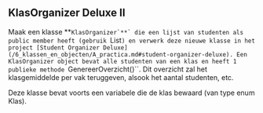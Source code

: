 ## KlasOrganizer Deluxe II
Maak een klasse **``KlasOrganizer`**` die een lijst van studenten als public member heeft (gebruik ``List<Student>``) en verwerk deze nieuwe klasse in het project [Student Organizer Deluxe](/6_klassen_en_objecten/A_practica.md#student-organizer-deluxe). Een KlasOrganizer object bevat alle studenten van een klas en heeft 1 publieke methode ``GenereerOverzicht()``. Dit overzicht zal het klasgemiddelde per vak teruggeven, alsook het aantal studenten, etc.

Deze klasse bevat voorts een variabele die de klas bewaard (van type enum Klas).
